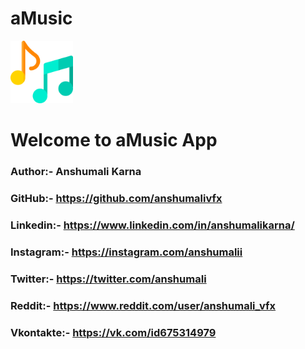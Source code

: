 # aMusic

<img src="main.png" style="width:100px"/>

# Welcome to aMusic App

### Author:- Anshumali Karna

### GitHub:- https://github.com/anshumalivfx

### Linkedin:- https://www.linkedin.com/in/anshumalikarna/

### Instagram:- https://instagram.com/anshumalii

### Twitter:- https://twitter.com/anshumaIi

### Reddit:- https://www.reddit.com/user/anshumali_vfx

### Vkontakte:- https://vk.com/id675314979
